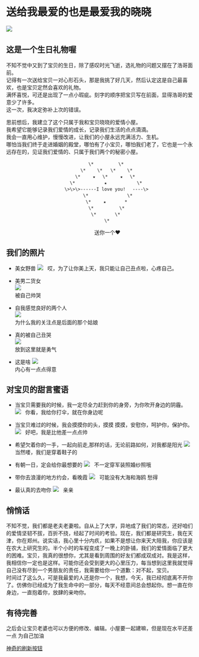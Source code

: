 送给我最爱的也是最爱我的晓晓
==========================

![](https://github.com/daidaixiaoxiao/images/raw/master/xin.jpg)  
## 这是一个生日礼物喔 ##
不知不觉中又到了宝贝的生日，除了感叹时光飞逝，选礼物的问题又摆在了浩哥面前。</br>
记得有一次送给宝贝一对心形石头，那是我挑了好几天，然后认定这是自己最喜欢，也是宝贝定然会喜欢的礼物。</br>满怀喜悦，可还是出现了一点小瑕疵。刻字的顺序把宝贝写在前面，显得浩哥的爱意少了许多。</br>
这一次，我决定弥补上次的错误。

思前想后，我建立了这个只属于我和宝贝晓晓的爱情小屋。</br>
我希望它能够记录我们爱情的成长，记录我们生活的点点滴滴。</br>
我会一直用心维护，慢慢改进，让我们的小屋永远充满活力、生机。</br>
哪怕当我们终于走进婚姻的殿堂，哪怕有了小宝贝，哪怕我们老了，它也是一个永远存在的，见证我们爱情的、只属于我们两个的秘密小屋。


					               \*　 　     \* 　　　　　　　　　　　　　　　
					            \*　　 \*   \*　　 \* 　　　
					          \*　   ★　 \*　   ★　 \* 　　　
					        \*　　　      ★　　        \*　 　　　
					      \>\>\>------I love you!　 ----\>　　　
					             \*　　　　        \* 　　　　
					              \*　   ★       *　 　　　　
					               \*　        \* 　　　　　　
					                \*       \* 　　　　　　
					                     \* 　　
　　　　　　　　　　　　　　　　　送你一个♥

## 我们的照片 ##
+ 美女野兽
![](https://github.com/daidaixiaoxiao/images/raw/master/b.jpg)  
哎，为了让你美上天，我只能让自己丑点啦，心疼自己。

+ 美男二货女 </br>
![](https://github.com/daidaixiaoxiao/images/raw/master/p1.jpg)  
</br>被自己帅哭

+ 自我感觉良好的两个人 </br>
![](https://github.com/daidaixiaoxiao/images/raw/master/p2.jpg)  
</br>为什么我的关注点是后面的那个姑娘

+ 真的被自己丑哭 </br>
![](https://github.com/daidaixiaoxiao/images/raw/master/p4.jpg)  
</br>放到这里就是勇气

+ 这是啥
![](https://github.com/daidaixiaoxiao/images/raw/master/p5.jpg)  
</br>内心有一点点得意

## 对宝贝的甜言蜜语 ##
* 当宝贝需要我的时候，我一定尽全力赶到你的身旁，为你吹开身边的阴霾。
![](https://github.com/daidaixiaoxiao/images/raw/master/hehu.jpg)  
你看，我给你打伞，就在你身边呢

* 当宝贝难过的时候，我会摸摸你的头，摸摸 摸摸，安慰你，呵护你，保护你。
![](https://github.com/daidaixiaoxiao/images/raw/master/motou.jpg)  
好吧，我是比他差一点点帅

* 希望欠着你的一手，一起向前走,那样的话，无论前路如何，对我都是阳光
![](https://github.com/daidaixiaoxiao/images/raw/master/shouqianshou.jpg)  
当然喽，我们是穿着鞋子的

* 有朝一日，定会给你最想要的
![](https://github.com/daidaixiaoxiao/images/raw/master/jiehun.jpg)  
不一定穿军装照婚纱照哦

* 带你去浪漫的地方约会，看晚霞
![](https://github.com/daidaixiaoxiao/images/raw/master/xiyang.jpg)  
可能没有大海和海鸥 愁得

* 最认真的去吻你
![](https://github.com/daidaixiaoxiao/images/raw/master/jiewen.jpg)  
亲亲

## 悄悄话 ##
不知不觉，我们都是老夫老妻啦。自从上了大学，异地成了我们的常态，还好咱们的爱情坚韧不拔，百折不挠，经起了时间的考验。现在，我们都是研究生，我在天津，你在郑州。说实话，我心里十分内疚，如果不是想让你来天大陪我，你应该是在农大上研究生的。半个小时的车程变成了一晚上的卧铺，我们的爱情面临了更大的困难。宝贝，我真的很想你，尤其是看到周围的好友们都成双成对。我是这样，我相信你一定也是这样。可能你还会受到更大的心里压力，每当想到这里我就觉得自己没有尽到一个男朋友的责任，我需要给你一个道歉：对不起，宝贝。</br>时间过了这么久，可是我最爱的人还是你一个，我想，今天，我已经彻底离不开你了。仿佛你已经成为了我生命中的一部分，每天不经意间总会想起你。想一直在你身边，一直抱着你，放肆的亲吻你。


## 有待完善 ##
之后会让宝贝老婆也可以方便的修改、编辑。小屋要一起建嘛，但是现在水平还差一点 为自己加油 </br>

[神奇的刷新按钮](https://www.whlovelzx.com "鼠标往哪里放呢") </br>
